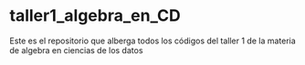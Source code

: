 # taller1_algebra_en_CD
Este es el repositorio que alberga todos los códigos del taller 1 de la materia de algebra en ciencias de los datos
